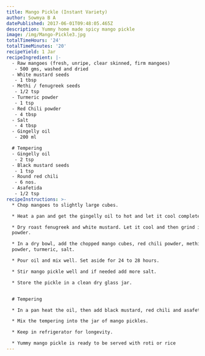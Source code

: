 ```yaml
---
title: Mango Pickle (Instant Variety)
author: Sowmya B A
datePublished: 2017-06-01T09:48:05.465Z
description: Yummy home made spicy mango pickle
image: /img/Mango-Pickle3.jpg
totalTimeHours: '24'
totalTimeMinutes: '20'
recipeYield: 1 Jar
recipeIngredient: |-
  - Raw mangoes (fresh, unripe, clear skinned, firm mangoes)
   - 500 gms, washed and dried
  - White mustard seeds
   - 1 tbsp
  - Methi / fenugreek seeds
   - 1/2 tsp
  - Turmeric powder
   - 1 tsp
  - Red Chili powder
   - 4 tbsp
  - Salt
   - 4 tbsp
  - Gingelly oil
   - 200 ml

  # Tempering
  - Gingelly oil
   - 2 tsp
  - Black mustard seeds
   - 1 tsp
  - Round red chili
   - 6 nos.
  - Asafetida
   - 1/2 tsp
recipeInstructions: >-
  * Chop mangoes to slightly large cubes.

  * Heat a pan and get the gingelly oil to hot and let it cool completely.

  * Dry roast fenugreek and white mustard. Let it cool and then grind it to fine
  powder.

  * In a dry bowl, add the chopped mango cubes, red chili powder, methi-mustard
  powder, turmeric, salt.

  * Pour oil and mix well. Set aside for 24 to 28 hours.

  * Stir mango pickle well and if needed add more salt.

  * Store the pickle in a clean dry glass jar.


  # Tempering

  * In a pan heat the oil, then add black mustard, red chili and asafetida.

  * Mix the tempering into the jar of mango pickles.

  * Keep in refrigerator for longevity.

  * Yummy mango pickle is ready to be served with roti or rice
---
```


